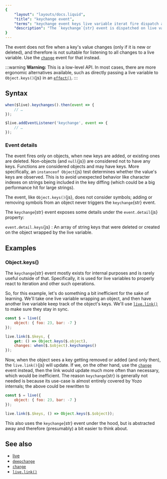 ```yaml
---
{
	"layout": "layouts/docs.liquid",
	"title": "keychange event",
	"terms": "keychange event keys live variable iterat fire dispatch attach listener",
	"description": "The `keychange`{str} event is dispatched on live variables wrapping an object, when keys are created or deleted."
}
---
```


The event does not fire when a key's value changes (only if it is new or deleted), and therefore is not suitable for listening to all changes to a live variable. Use the [`change`](/docs/live/change/) event for that instead.

:::warning
**Warning:** This is a low-level API. In most cases, there are more ergonomic alternatives available, such as directly passing a live variable to `Object.keys()`{js} in an [`effect()`](/docs/effect/).
:::

## Syntax

```js
when($live).keychanges().then(event => {
	// …
});

$live.addEventListener('keychange', event => {
	// …
});
```

### Event details

The event fires only on objects, when new keys are added, or existing ones are deleted. Non-objects (and `null`{js}) are considered not to have any keys. Functions are considered objects and may have keys. More specifically, an `instanceof Object`{js} test determines whether the value's keys are observed. This is to avoid unexpected behavior like character indexes on strings being included in the key diffing (which could be a big performance hit for large strings).

The event, like `Object.keys()`{js}, does not consider symbols; adding or removing symbols from an object never triggers the `keychange`{str} event.

The `keychange`{str} event exposes some details under the `event.detail`{js} property:

`event.detail.keys`{js}
: An array of string keys that were deleted or created on the object wrapped by the live variable.

## Examples

### Object.keys()

The `keychange`{str} event mostly exists for internal purposes and is rarely useful outside of that. Specifically, it is used for live variables to properly react to iteration and other such operations.

So, for this example, let's do something a bit inefficient for the sake of learning. We'll take one live variable wrapping an object, and then have another live variable keep track of the object's keys. We'll use [`live.link()`](/docs/live/link/) to make sure they stay in sync.

```js
const $ = live({
	object: { foo: 23, bar: -7 }
});

live.link($.$keys, {
	get: () => Object.keys($.object),
	changes: when($.$object).keychanges()
});
```

Now, when the object sees a key getting removed or added (and only then), the `live.link()`{js} will update. If we, on the other hand, use the [`change`](/docs/live/deepchange/) event instead, then the link would update much more often than necessary, which would be inefficient. The reason `keychange`{str} is generally not needed is because its use-case is almost entirely covered by Yozo internals; the above could be rewritten to

```js
const $ = live({
	object: { foo: 23, bar: -7 }
});

live.link($.$keys, () => Object.keys($.$object));
```

This also uses the `keychange`{str} event under the hood, but is abstracted away and therefore (presumably) a bit easier to think about.

## See also

- [live](/docs/live/)
- [`deepchange`](/docs/live/deepchange/)
- [`change`](/docs/live/change/)
- [`live.link()`](/docs/live/link/)
